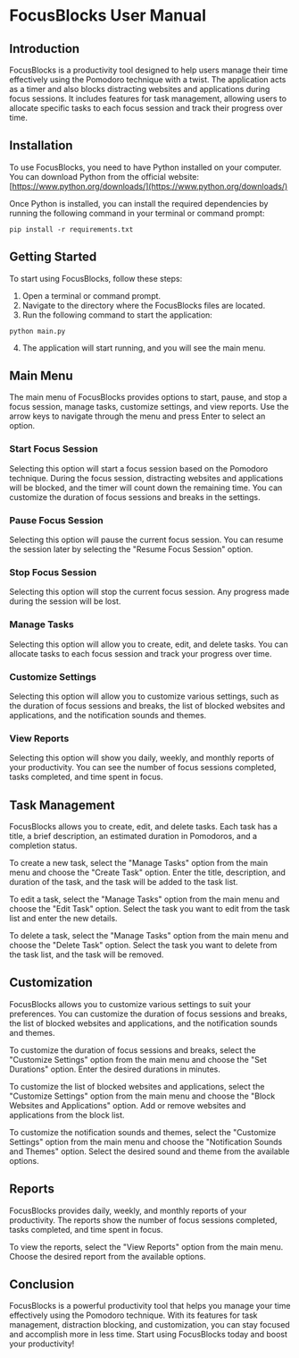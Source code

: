 # FocusBlocks User Manual

## Introduction

FocusBlocks is a productivity tool designed to help users manage their time effectively using the Pomodoro technique with a twist. The application acts as a timer and also blocks distracting websites and applications during focus sessions. It includes features for task management, allowing users to allocate specific tasks to each focus session and track their progress over time.

## Installation

To use FocusBlocks, you need to have Python installed on your computer. You can download Python from the official website: [https://www.python.org/downloads/](https://www.python.org/downloads/)

Once Python is installed, you can install the required dependencies by running the following command in your terminal or command prompt:

```
pip install -r requirements.txt
```

## Getting Started

To start using FocusBlocks, follow these steps:

1. Open a terminal or command prompt.
2. Navigate to the directory where the FocusBlocks files are located.
3. Run the following command to start the application:

```
python main.py
```

4. The application will start running, and you will see the main menu.

## Main Menu

The main menu of FocusBlocks provides options to start, pause, and stop a focus session, manage tasks, customize settings, and view reports. Use the arrow keys to navigate through the menu and press Enter to select an option.

### Start Focus Session

Selecting this option will start a focus session based on the Pomodoro technique. During the focus session, distracting websites and applications will be blocked, and the timer will count down the remaining time. You can customize the duration of focus sessions and breaks in the settings.

### Pause Focus Session

Selecting this option will pause the current focus session. You can resume the session later by selecting the "Resume Focus Session" option.

### Stop Focus Session

Selecting this option will stop the current focus session. Any progress made during the session will be lost.

### Manage Tasks

Selecting this option will allow you to create, edit, and delete tasks. You can allocate tasks to each focus session and track your progress over time.

### Customize Settings

Selecting this option will allow you to customize various settings, such as the duration of focus sessions and breaks, the list of blocked websites and applications, and the notification sounds and themes.

### View Reports

Selecting this option will show you daily, weekly, and monthly reports of your productivity. You can see the number of focus sessions completed, tasks completed, and time spent in focus.

## Task Management

FocusBlocks allows you to create, edit, and delete tasks. Each task has a title, a brief description, an estimated duration in Pomodoros, and a completion status.

To create a new task, select the "Manage Tasks" option from the main menu and choose the "Create Task" option. Enter the title, description, and duration of the task, and the task will be added to the task list.

To edit a task, select the "Manage Tasks" option from the main menu and choose the "Edit Task" option. Select the task you want to edit from the task list and enter the new details.

To delete a task, select the "Manage Tasks" option from the main menu and choose the "Delete Task" option. Select the task you want to delete from the task list, and the task will be removed.

## Customization

FocusBlocks allows you to customize various settings to suit your preferences. You can customize the duration of focus sessions and breaks, the list of blocked websites and applications, and the notification sounds and themes.

To customize the duration of focus sessions and breaks, select the "Customize Settings" option from the main menu and choose the "Set Durations" option. Enter the desired durations in minutes.

To customize the list of blocked websites and applications, select the "Customize Settings" option from the main menu and choose the "Block Websites and Applications" option. Add or remove websites and applications from the block list.

To customize the notification sounds and themes, select the "Customize Settings" option from the main menu and choose the "Notification Sounds and Themes" option. Select the desired sound and theme from the available options.

## Reports

FocusBlocks provides daily, weekly, and monthly reports of your productivity. The reports show the number of focus sessions completed, tasks completed, and time spent in focus.

To view the reports, select the "View Reports" option from the main menu. Choose the desired report from the available options.

## Conclusion

FocusBlocks is a powerful productivity tool that helps you manage your time effectively using the Pomodoro technique. With its features for task management, distraction blocking, and customization, you can stay focused and accomplish more in less time. Start using FocusBlocks today and boost your productivity!
